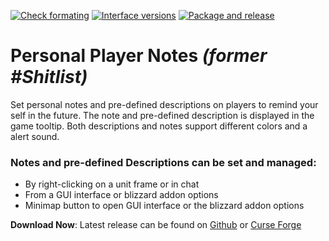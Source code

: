 [![Check formating](https://github.com/Limmek/Shitlist/actions/workflows/luacheck.yml/badge.svg)](https://github.com/Limmek/Shitlist/actions/workflows/luacheck.yml)
[![Interface versions](https://github.com/Limmek/Shitlist/actions/workflows/interface-version.yml/badge.svg)](https://github.com/Limmek/Shitlist/actions/workflows/interface-version.yml)
[![Package and release](https://github.com/Limmek/Shitlist/actions/workflows/build.yml/badge.svg)](https://github.com/Limmek/Shitlist/actions/workflows/build.yml)

# Personal Player Notes *(former #Shitlist)*
Set personal notes and pre-defined descriptions on players to remind your self in the future. The note and pre-defined description is displayed in the game tooltip. Both descriptions and notes support different colors and a alert sound.

### Notes and pre-defined Descriptions can be set and managed:
- By right-clicking on a unit frame or in chat
- From a GUI interface or blizzard addon options
- Minimap button to open GUI interface or the blizzard addon options

**Download Now**: Latest release can be found on [Github](https://github.com/Limmek/Shitlist/releases) or [Curse Forge](https://www.curseforge.com/wow/addons/personal-player-notes)
